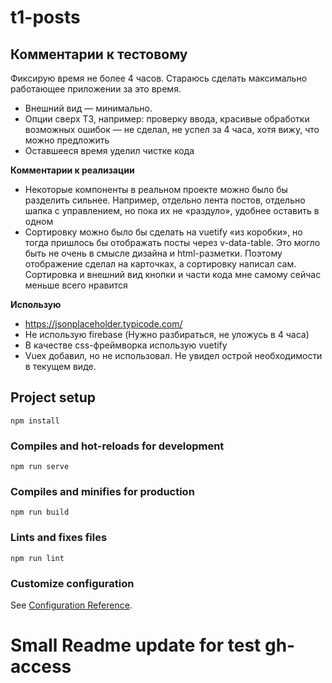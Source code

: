 # t1-posts

## Комментарии к тестовому
Фиксирую время не более 4 часов. Стараюсь сделать максимально работающее приложении за это время.
- Внешний вид — минимально.
- Опции сверх ТЗ, например: проверку ввода, красивые обработки возможных ошибок — не сделал, не успел за 4 часа, хотя вижу, что можно предложить
- Оставшееся время уделил чистке кода

**Комментарии к реализации**
- Некоторые компоненты в реальном проекте можно было бы разделить сильнее. Например, отдельно лента постов, отдельно шапка с управлением, но пока их не «раздуло», удобнее оставить в одном
- Сортировку можно было бы сделать на vuetify «из коробки», но тогда пришлось бы отображать посты через v-data-table. Это могло быть не очень в смысле дизайна и html-разметки. Поэтому отображение сделал на карточках, а сортировку написал сам. Сортировка и внешний вид кнопки и части кода мне самому сейчас меньше всего нравится 

**Использую**
- https://jsonplaceholder.typicode.com/
- Не использую firebase (Нужно разбираться, не уложусь в 4 часа)
- В качестве css-фреймворка использую vuetify
- Vuex добавил, но не использовал. Не увидел острой необходимости в текущем виде.


## Project setup
```
npm install
```

### Compiles and hot-reloads for development
```
npm run serve
```

### Compiles and minifies for production
```
npm run build
```

### Lints and fixes files
```
npm run lint
```

### Customize configuration
See [Configuration Reference](https://cli.vuejs.org/config/).

# Small Readme update for test gh-access
